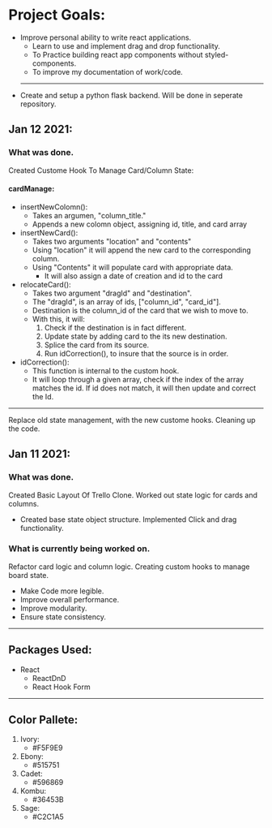 # Project Goals:
* Improve personal ability to write react applications.
    * Learn to use and implement drag and drop functionality.
    * To Practice building react app components without styled-components.
    * To improve my documentation of work/code.
    ---
* Create and setup a python flask backend. Will be done in seperate repository.

## Jan 12 2021:
### What was done.
Created Custome Hook To Manage Card/Column State:
#### cardManage:
* insertNewColomn():
  * Takes an argumen, "column_title."
  * Appends a new colomn object, assigning id, title, and card array
* insertNewCard():
  * Takes two arguments "location" and "contents"
  * Using "location" it will append the new card to the corresponding column.
  * Using "Contents" it will populate card with appropriate data.
    * It will also assign a date of creation and id to the card
* relocateCard():
  * Takes two argument "dragId" and "destination".
  * The "dragId", is an array of ids, ["column_id", "card_id"].
  * Destination is the column_id of the card that we wish to move to.
  * With this, it will:
    1. Check if the destination is in fact different.
    2. Update state by adding card to the its new destination.
    3. Splice the card from its source.
    4. Run idCorrection(), to insure that the source is in order.
* idCorrection():
   * This function is internal to the custom hook.
   * It will loop through a given array, check if the index of the array matches the id. If id does not match, it will then update and correct the Id.
---
Replace old state management, with the new custome hooks. Cleaning up the code.

## Jan 11 2021:
### What was done.
Created Basic Layout Of Trello Clone.
Worked out state logic for cards and columns.
* Created base state object structure.
Implemented Click and drag functionality.
### What is currently being worked on.
Refactor card logic and column logic.
Creating custom hooks to manage board state.
* Make Code more legible.
* Improve overall performance.
* Improve modularity.
* Ensure state consistency.


---
## Packages Used:
* React
   * ReactDnD
   * React Hook Form
---
## Color Pallete:
1. Ivory: 
   * #F5F9E9
2. Ebony: 
   * #515751
3. Cadet: 
   * #596869
4. Kombu:
   * #36453B
5. Sage: 
   * #C2C1A5
